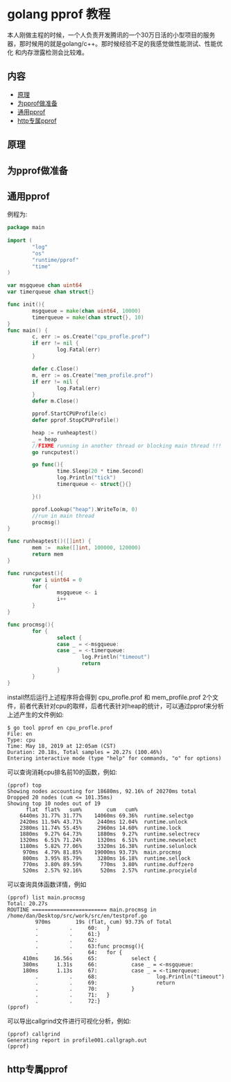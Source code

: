#  golang pprof 教程

本人刚做主程的时候，一个人负责开发腾讯的一个30万日活的小型项目的服务器，那时候用的就是golang/c++。那时候经验不足的我感觉做性能测试、性能优化
和内存泄露检测会比较难。

## 内容

- [原理](#原理)
- [为pprof做准备](#为pprof做准备)
- [通用pprof](#通用pprof)
- [http专属pprof](#http专属pprof)


## 原理


## 为pprof做准备




## 通用pprof

例程为:
```go
package main
  
import (
        "log"
        "os"
        "runtime/pprof"
        "time"
)

var msgqueue chan uint64
var timerqueue chan struct{}

func init(){
        msgqueue = make(chan uint64, 10000)
        timerqueue = make(chan struct{}, 10)
}
func main() {
        c, err := os.Create("cpu_profle.prof")
        if err != nil {
                log.Fatal(err)
        }

        defer c.Close()
        m, err := os.Create("mem_profile.prof")
        if err != nil {
                log.Fatal(err)
        }
        defer m.Close()

        pprof.StartCPUProfile(c)
        defer pprof.StopCPUProfile()

        heap := runheaptest()
        _ = heap
        //FIXME running in another thread or blocking main thread !!!
        go runcputest()

        go func(){
                time.Sleep(20 * time.Second)
                log.Println("tick")
                timerqueue <- struct{}{}

        }()

        pprof.Lookup("heap").WriteTo(m, 0)
        //run in main thread
        procmsg()
}

func runheaptest()([]int) {
        mem :=  make([]int, 100000, 120000)
        return mem
}

func runcputest(){
        var i uint64 = 0
        for {
                msgqueue <- i
                i++
        }
}

func procmsg(){
        for {
                select {
                case _ = <-msgqueue:
                case _ = <-timerqueue:
                        log.Println("timeout")
                        return
                }
        }
}
```

install然后运行上述程序将会得到 cpu_profle.prof 和 mem_profile.prof 2个文件，前者代表针对cpu的取样，后者代表针对heap的统计，可以通过pprof来分析上述产生的文件例如:

    $ go tool pprof en cpu_profle.prof 
    File: en
    Type: cpu
    Time: May 18, 2019 at 12:05am (CST)
    Duration: 20.18s, Total samples = 20.27s (100.46%)
    Entering interactive mode (type "help" for commands, "o" for options)
    
可以查询消耗cpu排名前10的函数，例如:

    (pprof) top
    Showing nodes accounting for 18680ms, 92.16% of 20270ms total
    Dropped 20 nodes (cum <= 101.35ms)
    Showing top 10 nodes out of 19
          flat  flat%   sum%        cum   cum%
        6440ms 31.77% 31.77%    14060ms 69.36%  runtime.selectgo
        2420ms 11.94% 43.71%     2440ms 12.04%  runtime.unlock
        2380ms 11.74% 55.45%     2960ms 14.60%  runtime.lock
        1880ms  9.27% 64.73%     1880ms  9.27%  runtime.selectrecv
        1320ms  6.51% 71.24%     1320ms  6.51%  runtime.newselect
        1180ms  5.82% 77.06%     3320ms 16.38%  runtime.selunlock
         970ms  4.79% 81.85%    19000ms 93.73%  main.procmsg
         800ms  3.95% 85.79%     3280ms 16.18%  runtime.sellock
         770ms  3.80% 89.59%      770ms  3.80%  runtime.duffzero
         520ms  2.57% 92.16%      520ms  2.57%  runtime.procyield
         
可以查询具体函数详情，例如

    (pprof) list main.procmsg
    Total: 20.27s
    ROUTINE ======================== main.procmsg in /home/dan/Desktop/src/work/src/en/testprof.go
             970ms        19s (flat, cum) 93.73% of Total
             .          .     60:   }
             .          .     61:}
             .          .     62:
             .          .     63:func procmsg(){
             .          .     64:   for {
         410ms     16.56s     65:           select {
         380ms      1.31s     66:           case _ = <-msgqueue:
         180ms      1.13s     67:           case _ = <-timerqueue:
             .          .     68:                   log.Println("timeout")
             .          .     69:                   return
             .          .     70:           }
             .          .     71:   }
             .          .     72:}
    (pprof)
    
 可以导出callgrind文件进行可视化分析，例如:
 
    (pprof) callgrind
    Generating report in profile001.callgraph.out
    (pprof) 
 
 
 
## http专属pprof

